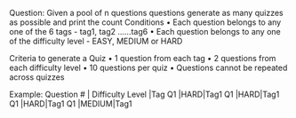 Question:
Given a pool of n questions  questions generate as many quizzes as possible  and print the count 
Conditions
    • Each question belongs to any one of the 6 tags - tag1, tag2 ......tag6 
    • Each question belongs to any one of the difficulty level - EASY, MEDIUM or HARD 

Criteria to generate a Quiz 
    • 1 question from each tag 
    • 2 questions from each difficulty level 
    • 10 questions per quiz
    • Questions cannot be repeated across quizzes 

Example: 
Question # | Difficulty Level |Tag 
Q1	|HARD|Tag1 
Q1	|HARD|Tag1
Q1	|HARD|Tag1
Q1	|MEDIUM|Tag1


